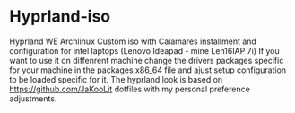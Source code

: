 # Hyprland-iso
Hyprland WE Archlinux Custom iso with Calamares installment and configuration for intel laptops (Lenovo Ideapad - mine Len16IAP 7i)
If you want to use it on diffenrent machine change the drivers packages specific for your machine in the packages.x86_64 file and ajust setup configuration
to be loaded specific for it.
The hyprland look is based on https://github.com/JaKooLit dotfiles with my personal preference adjustments.
